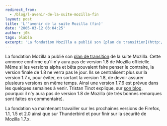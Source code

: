```yaml
---
redirect_from:
  - /blog/l-avenir-de-la-suite-mozilla-fin
layout: post
title: 'L''avenir de la suite Mozilla (fin)'
date: '2005-03-12 03:04:25'
author: j0k
tags: blabla
excerpt: 'La fondation Mozilla a publié son [plan de transition](http://www.mozilla.org/seamonkey-transition.html) de la suite Mozilla.   )   Cette annonce confirme qu''il n''y aura pas de version 1.8 de Mozilla officielle. Même si les versions alpha et bêta pouvaient faire penser le contraire, la version finale de 1.8 ne verra pas le jour. Ils se centralisent plus      ...'
---
```


La fondation Mozilla a publié son [plan de transition](http://www.mozilla.org/seamonkey-transition.html) de la suite Mozilla.
   Cette annonce confirme qu'il n'y aura pas de version 1.8 de Mozilla officielle. Même si les versions alpha et bêta pouvaient faire penser le contraire, la version finale de 1.8 ne verra pas le jour. Ils se centralisent plus sur la version 1.7.x, pour éviter, en sortant la version 1.8, de devoir assurer plusieurs versions en même temps. Ainsi une version 1.7.6 est prévue dans les quelques semaines à venir.   Tristan Tinot explique, sur [son blog](http://standblog.org/blog/2005/03/11/93114053-pourquoi-il-ny-aura-pas-de-mozilla-18), pourquoi il n'y aura pas de version 1.8 de Mozilla (de très bonnes remarques sont faites en commentaire).

La fondation va maintenant travailler sur les prochaines versions de Firefox, 1.1, 1.5 et 2.0 ainsi que sur Thunderbird et pour finir sur la sécurité de Mozilla 1.7.x.

